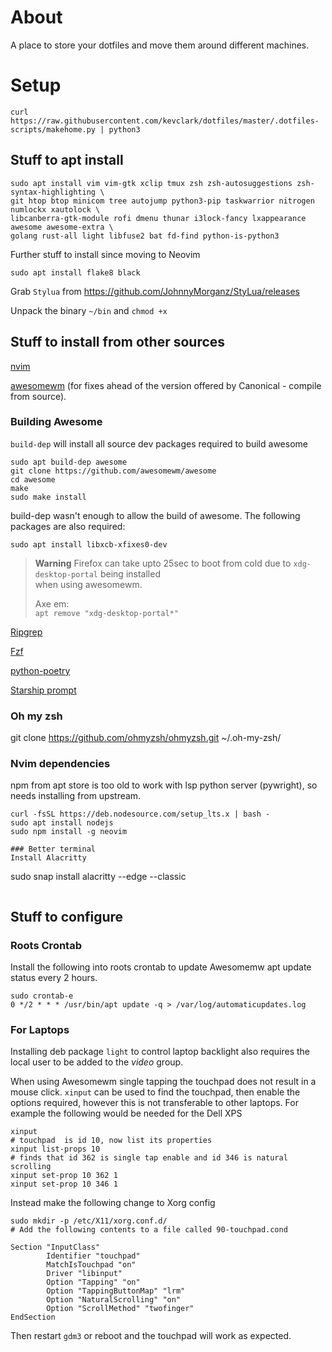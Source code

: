 # About

A place to store your dotfiles and move them around different machines.

# Setup

```
curl https://raw.githubusercontent.com/kevclark/dotfiles/master/.dotfiles-scripts/makehome.py | python3
```

## Stuff to apt install
```
sudo apt install vim vim-gtk xclip tmux zsh zsh-autosuggestions zsh-syntax-highlighting \
git htop btop minicom tree autojump python3-pip taskwarrior nitrogen numlockx xautolock \
libcanberra-gtk-module rofi dmenu thunar i3lock-fancy lxappearance awesome awesome-extra \
golang rust-all light libfuse2 bat fd-find python-is-python3
```
Further stuff to install since moving to Neovim
```
sudo apt install flake8 black
```
Grab `Stylua` from https://github.com/JohnnyMorganz/StyLua/releases

Unpack the binary `~/bin` and `chmod +x`

## Stuff to install from other sources
[nvim](https://github.com/neovim/neovim)

[awesomewm](https://github.com/awesomeWM/awesome) (for fixes ahead of the version offered
by Canonical - compile from source).

### Building Awesome
`build-dep` will install all source dev packages required to build awesome
```
sudo apt build-dep awesome
git clone https://github.com/awesomewm/awesome
cd awesome
make
sudo make install
```
build-dep wasn't enough to allow the build of awesome.  The following packages are also required:
```
sudo apt install libxcb-xfixes0-dev
```
> **Warning**
> Firefox can take upto 25sec to boot from cold due to `xdg-desktop-portal` being installed\
> when using awesomewm.
>
> Axe em:\
> `apt remove "xdg-desktop-portal*"`

[Ripgrep](https://github.com/BurntSushi/ripgrep)

[Fzf](https://github.com/junegunn/fzf)

[python-poetry](https://github.com/python-poetry/install.python-poetry.org)

[Starship prompt](https://github.com/starship/starship)

### Oh my zsh
git clone https://github.com/ohmyzsh/ohmyzsh.git ~/.oh-my-zsh/

### Nvim dependencies
npm from apt store is too old to work with lsp python server (pywright), so needs installing
from upstream.
```
curl -fsSL https://deb.nodesource.com/setup_lts.x | bash -
sudo apt install nodejs
sudo npm install -g neovim

### Better terminal
Install Alacritty
```
sudo snap install alacritty --edge --classic
```
```
## Stuff to configure
### Roots Crontab
Install the following into roots crontab to update Awesomemw apt update status every 2 hours.
```
sudo crontab-e
0 */2 * * * /usr/bin/apt update -q > /var/log/automaticupdates.log
```
### For Laptops
Installing deb package `light` to control laptop backlight also requires the local user to be
added to the *video* group.

When using Awesomewm single tapping the touchpad does not result in a mouse click.
`xinput` can be used to find the touchpad, then enable the options required, however
this is not transferable to other laptops. For example the following would be needed
for the Dell XPS
```
xinput
# touchpad  is id 10, now list its properties
xinput list-props 10
# finds that id 362 is single tap enable and id 346 is natural scrolling
xinput set-prop 10 362 1
xinput set-prop 10 346 1
```
Instead make the following change to Xorg config
```
sudo mkdir -p /etc/X11/xorg.conf.d/
# Add the following contents to a file called 90-touchpad.cond

Section "InputClass"
        Identifier "touchpad"
        MatchIsTouchpad "on"
        Driver "libinput"
        Option "Tapping" "on"
        Option "TappingButtonMap" "lrm"
        Option "NaturalScrolling" "on"
        Option "ScrollMethod" "twofinger"
EndSection
```
Then restart `gdm3` or reboot and the touchpad will work as expected.
